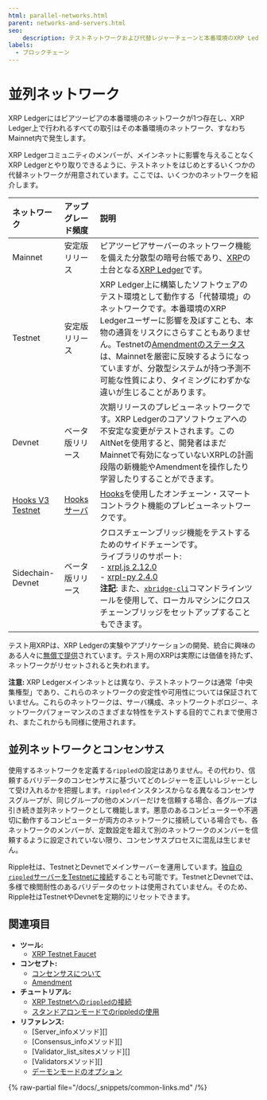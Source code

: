 ```yaml
---
html: parallel-networks.html
parent: networks-and-servers.html
seo:
    description: テストネットワークおよび代替レジャーチェーンと本番環境のXRP Ledgerとの関係について説明します。
labels:
  - ブロックチェーン
---
```

# 並列ネットワーク

XRP Ledgerにはピアツーピアの本番環境のネットワークが1つ存在し、XRP Ledger上で行われるすべての取引はその本番環境のネットワーク、すなわちMainnet内で発生します。

XRP Ledgerコミュニティのメンバーが、メインネットに影響を与えることなくXRP Ledgerとやり取りできるように、テストネットをはじめとするいくつかの代替ネットワークが用意されています。ここでは、いくつかのネットワークを紹介します。

| ネットワーク | アップグレード頻度 | 説明                                          |
|:-----------|:----------------|:---------------------------------------------|
| Mainnet    | 安定版リリース    | ピアツーピアサーバーのネットワーク機能を備えた分散型の暗号台帳であり、[XRP](../../introduction/what-is-xrp.md)の土台となる[XRP Ledger](/about/)です。 |
| Testnet    | 安定版リリース    | XRP Ledger上に構築したソフトウェアのテスト環境として動作する「代替環境」のネットワークです。本番環境のXRP Ledgerユーザーに影響を及ぼすことも、本物の通貨をリスクにさらすこともありません。Testnetの[Amendmentのステータス](/resources/known-amendments.md)は、Mainnetを厳密に反映するようになっていますが、分散型システムが持つ予測不可能な性質により、タイミングにわずかな違いが生じることがあります。 |
| Devnet     | ベータ版リリース  | 次期リリースのプレビューネットワークです。XRP Ledgerのコアソフトウェアへの不安定な変更がテストされます。このAltNetを使用すると、開発者はまだMainnetで有効になっていないXRPLの計画段階の新機能やAmendmentを操作したり学習したりすることができます。 |
| [Hooks V3 Testnet](https://hooks-testnet-v3.xrpl-labs.com/) | [Hooksサーバ](https://github.com/XRPL-Labs/xrpld-hooks) | [Hooks](https://xrpl-hooks.readme.io/)を使用したオンチェーン・スマートコントラクト機能のプレビューネットワークです。 |
| Sidechain-Devnet | ベータ版リリース | クロスチェーンブリッジ機能をテストするためのサイドチェーンです。<br>ライブラリのサポート:<br>- [xrpl.js 2.12.0](https://www.npmjs.com/package/xrpl/v/2.12.0)<br>- [xrpl-py 2.4.0](https://pypi.org/project/xrpl-py/2.4.0/)<br>**注記**: また、[`xbridge-cli`](https://github.com/XRPLF/xbridge-cli)コマンドラインツールを使用して、ローカルマシンにクロスチェーンブリッジをセットアップすることもできます。 |

テスト用XRPは、XRP Ledgerの実験やアプリケーションの開発、統合に興味のある人々に[無償で提供](/resources/dev-tools/xrp-faucets)されています。テスト用のXRPは実際には価値を持たず、ネットワークがリセットされると失われます。

**注意:** XRP Ledgerメインネットとは異なり、テストネットワークは通常「中央集権型」であり、これらのネットワークの安定性や可用性については保証されていません。これらのネットワークは、サーバ構成、ネットワークトポロジー、ネットワークパフォーマンスのさまざまな特性をテストする目的でこれまで使用され、またこれからも同様に使用されます。


## 並列ネットワークとコンセンサス

使用するネットワークを定義する`rippled`の設定はありません。その代わり、信頼するバリデータのコンセンサスに基づいてどのレジャーを正しいレジャーとして受け入れるかを把握します。`rippled`インスタンスからなる異なるコンセンサスグループが、同じグループの他のメンバーだけを信頼する場合、各グループは引き続き並列ネットワークとして機能します。悪意のあるコンピューターや不適切に動作するコンピューターが両方のネットワークに接続している場合でも、各ネットワークのメンバーが、定数設定を超えて別のネットワークのメンバーを信頼するように設定されていない限り、コンセンサスプロセスに混乱は生じません。

Ripple社は、TestnetとDevnetでメインサーバーを運用しています。[独自の`rippled`サーバーをTestnetに接続](../../infrastructure/configuration/connect-your-rippled-to-the-xrp-test-net.md)することも可能です。TestnetとDevnetでは、多様で検閲耐性のあるバリデータのセットは使用されていません。そのため、Ripple社はTestnetやDevnetを定期的にリセットできます。


## 関連項目

- **ツール:**
  - [XRP Testnet Faucet](/resources/dev-tools/xrp-faucets)
- **コンセプト:**
  - [コンセンサスについて](../consensus-protocol/index.md)
  - [Amendment](amendments.md)
- **チュートリアル:**
  - [XRP Testnetへの`rippled`の接続](../../infrastructure/configuration/connect-your-rippled-to-the-xrp-test-net.md)
  - [スタンドアロンモードでのrippledの使用](../../infrastructure/testing-and-auditing/index.md)
- **リファレンス:**
  - [Server_infoメソッド][]
  - [Consensus_infoメソッド][]
  - [Validator_list_sitesメソッド][]
  - [Validatorsメソッド][]
  - [デーモンモードのオプション](../../infrastructure/commandline-usage.md#デーモンモードのオプション)

{% raw-partial file="/docs/_snippets/common-links.md" /%}
